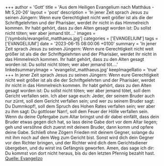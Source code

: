 +++
author = 'Gott'
title = 'Aus dem Heiligen Evangelium nach Matthäus - Mt 5,20-26'
layout = 'post'
description = 'In jener Zeit sprach Jesus zu seinen Jüngern: Wenn eure Gerechtigkeit nicht weit größer ist als die der Schriftgelehrten und der Pharisäer, werdet ihr nicht in das Himmelreich kommen. Ihr habt gehört, dass zu den Alten gesagt worden ist: Du sollst nicht töten; wer aber jemand töt....'
images = ['/symbols/evangelist_matthaeus.jpg']
categories = ['EVANGELIUM']
tags = ['EVANGELIUM']
date = '2023-06-15 08:00:06 +0100'
summary = 'In jener Zeit sprach Jesus zu seinen Jüngern: Wenn eure Gerechtigkeit nicht weit größer ist als die der Schriftgelehrten und der Pharisäer, werdet ihr nicht in das Himmelreich kommen. Ihr habt gehört, dass zu den Alten gesagt worden ist: Du sollst nicht töten; wer aber jemand töt....'
linkedsummaryImage = 'evangelist_matthaeus.jpg'
keepImageRatio = 'true'
+++
In jener Zeit sprach Jesus zu seinen Jüngern: Wenn eure Gerechtigkeit nicht weit größer ist als die der Schriftgelehrten und der Pharisäer, werdet ihr nicht in das Himmelreich kommen.
Ihr habt gehört, dass zu den Alten gesagt worden ist: Du sollst nicht töten; wer aber jemand tötet, soll dem Gericht verfallen sein.<!--more-->
Ich aber sage euch: Jeder, der seinem Bruder auch nur zürnt, soll dem Gericht verfallen sein; und wer zu seinem Bruder sagt: Du Dummkopf!, soll dem Spruch des Hohen Rates verfallen sein; wer aber zu ihm sagt: Du gottloser Narr!, soll dem Feuer der Hölle verfallen sein.
Wenn du deine Opfergabe zum Altar bringst und dir dabei einfällt, dass dein Bruder etwas gegen dich hat,
so lass deine Gabe dort vor dem Altar liegen; geh und versöhne dich zuerst mit deinem Bruder, dann komm und opfere deine Gabe.
Schließ ohne Zögern Frieden mit deinem Gegner, solange du mit ihm noch auf dem Weg zum Gericht bist. Sonst wird dich dein Gegner vor den Richter bringen, und der Richter wird dich dem Gerichtsdiener übergeben, und du wirst ins Gefängnis geworfen.
Amen, das sage ich dir: Du kommst von dort nicht heraus, bis du den letzten Pfennig bezahlt hast.<br> [Quelle: Evangelizo](https://evangeliumtagfuertag.org/DE/gospel)